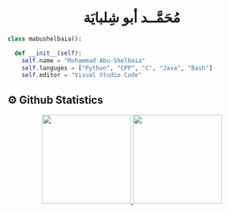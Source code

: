 <h1 align="center">
  <b> مُحَمَّــد أبو شِلبايَة </b>
</h1>



```py
class mabushelbaia():

  def __init__(self):
    self.name = "Mohammad Abu-Shelbaia"
    self.languges = ["Python", "CPP", "C", "Java", "Bash"]
    self.editor = "Visual Studio Code"
```

## ⚙️ Github Statistics
<p align="center">
<a href="https://github.com/mabushelbaia">
  <img height="180em" src="https://github-readme-stats.vercel.app/api?username=mabushelbaia&theme=github_dark&show_icons=true&include_all_commits=true"/>
  <img height="180em" src="https://github-readme-stats.vercel.app/api/top-langs/?username=mabushelbaia&layout=compact&theme=github_dark&langs_count=8"/>
</a>
</p>

